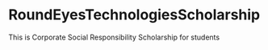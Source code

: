 # RoundEyesTechnologiesScholarship
This is Corporate Social Responsibility Scholarship for students
